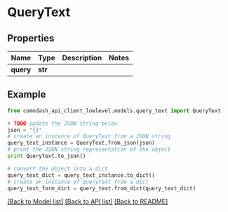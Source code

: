 # QueryText


## Properties
Name | Type | Description | Notes
------------ | ------------- | ------------- | -------------
**query** | **str** |  | 

## Example

```python
from comodash_api_client_lowlevel.models.query_text import QueryText

# TODO update the JSON string below
json = "{}"
# create an instance of QueryText from a JSON string
query_text_instance = QueryText.from_json(json)
# print the JSON string representation of the object
print QueryText.to_json()

# convert the object into a dict
query_text_dict = query_text_instance.to_dict()
# create an instance of QueryText from a dict
query_text_form_dict = query_text.from_dict(query_text_dict)
```
[[Back to Model list]](../README.md#documentation-for-models) [[Back to API list]](../README.md#documentation-for-api-endpoints) [[Back to README]](../README.md)


